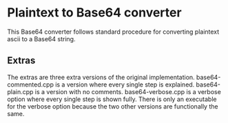 # Plaintext to Base64 converter
This Base64 converter follows standard procedure for converting plaintext ascii to a Base64 string.

## Extras
The extras are three extra versions of the original implementation.
base64-commented.cpp is a version where every single step is explained.
base64-plain.cpp is a version with no comments.
base64-verbose.cpp is a verbose option where every single step is shown fully.
There is only an executable for the verbose option because the two other versions are functionally the same.